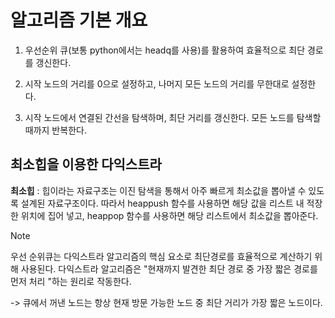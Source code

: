 # 알고리즘 기본 개요

1. 우선순위 큐(보통 python에서는 headq를 사용)를 활용하여 효율적으로 최단 경로를 갱신한다. 

2. 시작 노드의 거리를 0으로 설정하고, 나머지 모든 노드의 거리를 무한대로 설정한다.
3. 시작 노드에서 연결된 간선을 탐색하며, 최단 거리를 갱신한다. 
모든 노드를 탐색할 때까지 반복한다.


## 최소힙을 이용한 다익스트라

**최소힙** : 힙이라는 자료구조는 이진 탐색을 통해서 아주 빠르게 최소값을 뽑아낼 수 있도록 설계된 자료구조이다. 따라서 heappush 함수를 사용하면 해당 값을 리스트 내 적장한 위치에 집어 넣고, heappop 함수를 사용하면 해당 리스트에서 최소값을 뽑아준다. 

> [!note]
> 우선 순위큐는 다익스트라 알고리즘의 핵심 요소로 최단경로를 효율적으로 계산하기 위해 사용된다.
> 다익스트라 알고리즘은 "현재까지 발견한 최단 경로 중 가장 짧은 경로를 먼저 처리 "하는 원리로 작동한다. 

-> 큐에서 꺼낸 노드는 항상 현재 방문 가능한 노드 중 최단 거리가 가장 짧은 노드이다.
